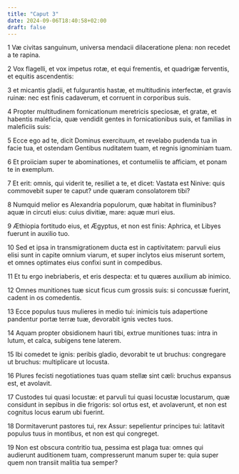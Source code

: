 ```yaml
---
title: "Caput 3"
date: 2024-09-06T18:40:58+02:00
draft: false
---
```




1 Væ civitas sanguinum, universa mendacii dilaceratione plena: non recedet a te rapina.

2 Vox flagelli, et vox impetus rotæ, et equi frementis, et quadrigæ ferventis, et equitis ascendentis:

3 et micantis gladii, et fulgurantis hastæ, et multitudinis interfectæ, et gravis ruinæ: nec est finis cadaverum, et corruent in corporibus suis.

4 Propter multitudinem fornicationum meretricis speciosæ, et gratæ, et habentis maleficia, quæ vendidit gentes in fornicationibus suis, et familias in maleficiis suis:

5 Ecce ego ad te, dicit Dominus exercituum, et revelabo pudenda tua in facie tua, et ostendam Gentibus nuditatem tuam, et regnis ignominiam tuam.

6 Et proiiciam super te abominationes, et contumeliis te afficiam, et ponam te in exemplum.

7 Et erit: omnis, qui viderit te, resiliet a te, et dicet: Vastata est Ninive: quis commovebit super te caput? unde quæram consolatorem tibi?

8 Numquid melior es Alexandria populorum, quæ habitat in fluminibus? aquæ in circuti eius: cuius divitiæ, mare: aquæ muri eius.

9 Æthiopia fortitudo eius, et Ægyptus, et non est finis: Aphrica, et Libyes fuerunt in auxilio tuo.

10 Sed et ipsa in transmigrationem ducta est in captivitatem: parvuli eius elisi sunt in capite omnium viarum, et super inclytos eius miserunt sortem, et omnes optimates eius confixi sunt in compedibus.

11 Et tu ergo inebriaberis, et eris despecta: et tu quæres auxilium ab inimico.

12 Omnes munitiones tuæ sicut ficus cum grossis suis: si concussæ fuerint, cadent in os comedentis.

13 Ecce populus tuus mulieres in medio tui: inimicis tuis adapertione pandentur portæ terræ tuæ, devorabit ignis vectes tuos.

14 Aquam propter obsidionem hauri tibi, extrue munitiones tuas: intra in lutum, et calca, subigens tene laterem.

15 Ibi comedet te ignis: peribis gladio, devorabit te ut bruchus: congregare ut bruchus: multiplicare ut locusta.

16 Plures fecisti negotiationes tuas quam stellæ sint cæli: bruchus expansus est, et avolavit.

17 Custodes tui quasi locustæ: et parvuli tui quasi locustæ locustarum, quæ considunt in sepibus in die frigoris: sol ortus est, et avolaverunt, et non est cognitus locus earum ubi fuerint.

18 Dormitaverunt pastores tui, rex Assur: sepelientur principes tui: latitavit populus tuus in montibus, et non est qui congreget.

19 Non est obscura contritio tua, pessima est plaga tua: omnes qui audierunt auditionem tuam, compresserunt manum super te: quia super quem non transiit malitia tua semper?

